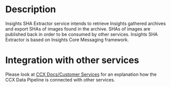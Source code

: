 # Description

Insights SHA Extractor service intends to retrieve Insights gathered archives
and export SHAs of images found in the archive. SHAs of images are published
back in order to be consumed by other services. Insights SHA Extractor is based
on Insights Core Messaging framework.

# Integration with other services

Please look at [CCX Docs/Customer
Services](https://ccx.pages.redhat.com/ccx-docs/) for
an explanation how the CCX Data Pipeline is connected with other services.
